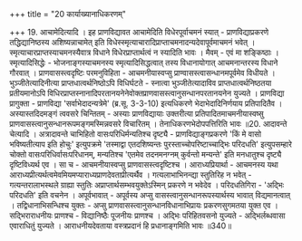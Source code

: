 +++
title = "20 कार्याख्यानाधिकरणम्"

+++
19. आचामेदित्यादि । इह प्राणविद्यावत आचामेदिति विधेरपूर्वाचमनं स्यात् - प्राणविद्याप्रकरणे तद्धिद्यानिष्ठस्य अशिष्यन्नाचामेत् इति विधेस्स्मृत्याचारादिप्राप्ताचमनादन्यदेवापूर्वमाचमनं भवेत् । स्मृत्याचारप्राप्तस्याचमनस्यैवात्र विधाने विधेरप्राप्तार्थत्वं न स्यादिति भावः । मैवम् - एवं मा शङ्किष्ठाः । स्मृत्यादिसिद्धेः - भोजनाङ्गस्याचमनस्य स्मृत्यादिसिद्धत्वात् तस्य विधानायोगात् आचमनान्तरस्य विधाने गौरवात् । प्राणवासस्त्वदृष्टिः परमनुविहिता - आचमनीयास्वप्सु प्राण्वासस्त्वासन्धानमपूर्वमेव विधीयते । भुञ्जीतेत्यादिनीत्या प्राप्तधात्वर्थनिष्ठोऽपि विधिर्घटते - स्नात्वा भुञ्जीतेत्यादाविव प्राप्तधात्वर्थनिष्ठतया प्रतीयमानोऽपि विधिरप्राप्तस्नानादिपरतानयनेनेवोक्तप्राणवासस्त्वानुसन्धानपरतानयनेन युज्यते । प्राणविद्या प्रागुक्ता - प्राणविद्या 'सर्वाभेदादन्यत्रेमे' (ब्र.सू. 3-3-10) इत्यधिकरणे भेदाभेदादिनिर्णयाय प्रतिपादितैव । अस्यास्तदिदमङ्गं त्ववसरे चिन्तितम् - अस्याः प्राणविद्यायाः उक्तरीत्या प्रतिपादितमाचमनीयास्वष्सु प्राणवासस्त्वानुसन्धानरूपमङ्गमस्मिन्नवसरे विचारितम् । तेनाधिकरणभेदोपपत्तिरिति भावः ॥20. आदावन्ते चेत्यादि । अत्रादावन्ते चाभिहितो वासःपरिधिर्मन्यतिश्च दृष्ट्यै - प्राणविद्याङ्गप्रकरणे 'किं मे वासो भविष्यतीत्याप इति होचुः' इत्युपक्रमे 'तस्माद्वा एतदशिष्यन्तः पुरस्ताच्चोपरिष्टाच्चाद्भिः परिदधति' इत्युपसम्हारे चोक्तो वासःपरिधिर्वासःपरिधानम्, मन्यतिश्च 'एतमेव तदनमनग्नम् कुर्वन्तो मन्यन्ते' इति मनधातुश्च दृष्ट्यै दृष्टिविध्यर्थ एव । सा च - आचमनीयास्वप्सु प्राणवासस्त्वदृष्टिश्च । आराध्यप्रियार्था - आचमनस्य यथा आराध्यप्रीत्यर्थत्वमेवमियमप्याराध्यप्राणदेवताप्रीत्यर्थैव । गत्यलाभाभिनन्द्या स्तुतिरिह न भवेत् - गत्यन्तरालाभस्थले ग्राह्या स्तुतिः अप्राप्तार्थसम्भवयुक्तेऽस्मिन् प्रकरणे न भवेदेव । परिदधतिगिरा - 'अद्भिः परिदधति' इति वचनेन । अपूर्वभावात् - अपूर्वस्य अप्सु वासस्त्वानुसन्धानरूपस्यार्थस्य भावात् विद्यमानत्वात् । तद्विधानाभिसन्धिश्च युक्तः - अप्सु प्राणवासस्त्वानुसन्धानविधानाभिप्रायः प्रकरणसुगमतया युक्त एव । सद्भिराराधनीयः प्राणश्च - विद्यानिष्ठैः पूजनीयः प्राणश्च । अद्भिः परिहितवसनो युज्यते - अद्भिर्लब्धवासा एवाराधितुं युज्यते । आराधनीयदेवताया वस्त्रप्रदानं हि प्रधानाङ्गमिति भावः ॥340॥